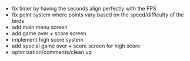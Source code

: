 - fix timer by having the seconds align perfectly with the FPS
- fix point system where points vary based on the speed/difficulty of the birds
- add main menu screen
- add game over + score screen
- implement high score system
- add special game over + score screen for high score
- optimization/comments/clean up